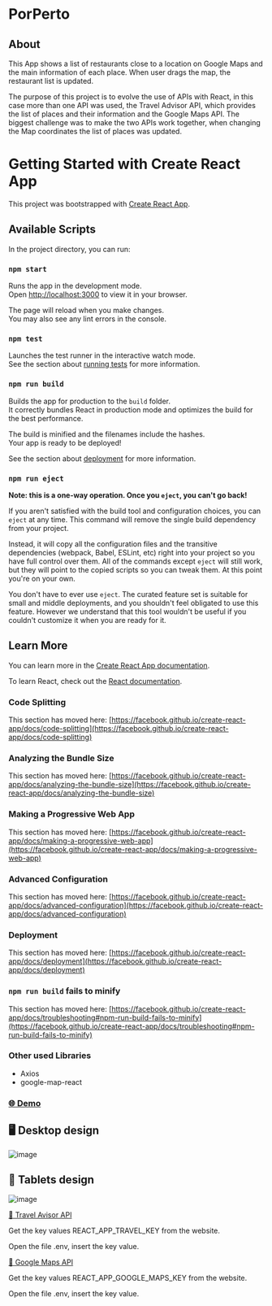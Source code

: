 # PorPerto

## About 

This App shows a list of restaurants close to a location on Google Maps and the main information of each place. When user drags the map, the restaurant list is updated.

The purpose of this project is to evolve the use of APIs with React, in this case more than one API was used, the Travel Advisor API, which provides the list of places and their information and the Google Maps API. The biggest challenge was to make the two APIs work together, when changing the Map coordinates the list of places was updated.
 
# Getting Started with Create React App

This project was bootstrapped with [Create React App](https://github.com/facebook/create-react-app).

## Available Scripts

In the project directory, you can run:

### `npm start`

Runs the app in the development mode.\
Open [http://localhost:3000](http://localhost:3000) to view it in your browser.

The page will reload when you make changes.\
You may also see any lint errors in the console.

### `npm test`

Launches the test runner in the interactive watch mode.\
See the section about [running tests](https://facebook.github.io/create-react-app/docs/running-tests) for more information.

### `npm run build`

Builds the app for production to the `build` folder.\
It correctly bundles React in production mode and optimizes the build for the best performance.

The build is minified and the filenames include the hashes.\
Your app is ready to be deployed!

See the section about [deployment](https://facebook.github.io/create-react-app/docs/deployment) for more information.

### `npm run eject`

**Note: this is a one-way operation. Once you `eject`, you can't go back!**

If you aren't satisfied with the build tool and configuration choices, you can `eject` at any time. This command will remove the single build dependency from your project.

Instead, it will copy all the configuration files and the transitive dependencies (webpack, Babel, ESLint, etc) right into your project so you have full control over them. All of the commands except `eject` will still work, but they will point to the copied scripts so you can tweak them. At this point you're on your own.

You don't have to ever use `eject`. The curated feature set is suitable for small and middle deployments, and you shouldn't feel obligated to use this feature. However we understand that this tool wouldn't be useful if you couldn't customize it when you are ready for it.

## Learn More

You can learn more in the [Create React App documentation](https://facebook.github.io/create-react-app/docs/getting-started).

To learn React, check out the [React documentation](https://reactjs.org/).

### Code Splitting

This section has moved here: [https://facebook.github.io/create-react-app/docs/code-splitting](https://facebook.github.io/create-react-app/docs/code-splitting)

### Analyzing the Bundle Size

This section has moved here: [https://facebook.github.io/create-react-app/docs/analyzing-the-bundle-size](https://facebook.github.io/create-react-app/docs/analyzing-the-bundle-size)

### Making a Progressive Web App

This section has moved here: [https://facebook.github.io/create-react-app/docs/making-a-progressive-web-app](https://facebook.github.io/create-react-app/docs/making-a-progressive-web-app)

### Advanced Configuration

This section has moved here: [https://facebook.github.io/create-react-app/docs/advanced-configuration](https://facebook.github.io/create-react-app/docs/advanced-configuration)

### Deployment

This section has moved here: [https://facebook.github.io/create-react-app/docs/deployment](https://facebook.github.io/create-react-app/docs/deployment)

### `npm run build` fails to minify

This section has moved here: [https://facebook.github.io/create-react-app/docs/troubleshooting#npm-run-build-fails-to-minify](https://facebook.github.io/create-react-app/docs/troubleshooting#npm-run-build-fails-to-minify)

### Other used Libraries

- Axios 
- google-map-react

### [🌐 Demo](por-perto.vercel.app)

## :desktop_computer: Desktop design

![image](https://user-images.githubusercontent.com/4975360/227570404-3e918c53-a574-41a8-9dec-49f27dd9aab7.png)

## :iphone: Tablets design

![image](https://user-images.githubusercontent.com/4975360/227570829-2cf8c3eb-b257-48bc-b9b9-e5798fe70a91.png)


[🚀 Travel Avisor API](https://rapidapi.com/apidojo/api/travel-advisor)

Get the key values REACT_APP_TRAVEL_KEY from the website.

Open the file .env, insert the key value.

[🚀 Google Maps API](https://console.cloud.google.com/google/maps-apis/credentials)

Get the key values REACT_APP_GOOGLE_MAPS_KEY from the website.

Open the file .env, insert the key value.




